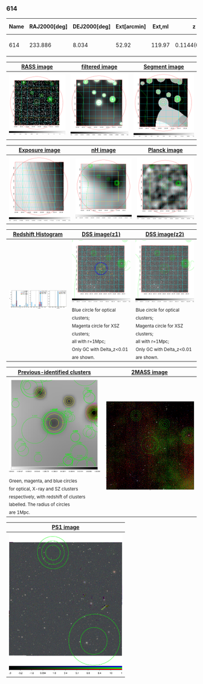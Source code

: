 <div STYLE="page-break-after: always;"></div>

### 614

|Name|RAJ2000[deg]|DEJ2000[deg] |Ext[arcmin]| Ext,ml | z | z_src| C|GC(XSZ,Delta_z<0.01)| GC(OPT,Delta_z<0.01)|GC| R_sig[arcmin] | R500[arcmin] | R500[Mpc]| CRsig[c/s] | CR500[c/s] |L500[1E44 erg/s]|F500[1E-12 erg/s/cm^2]| M500[1E14 Msun]|Tx[keV]|Cnt_sig|Beta|Rc[arcmin]|Comment|Alias|
|---|---|---|---|---|---|------|---|--------|---------|----------|---|---|---|---|---|---|---|---|---|---|---|---|---|---|
|614| 233.886| 8.034| 52.92| 119.97| 0.1144(0.006)| z1, z_opt| S| -| N, W| C, N, W| 27.662| 6.993| 0.871| 0.150(0.093)| 0.142(0.083)| 0.870(0.536)| 2.572(1.585)| 2.10(0.64)| 3.50(0.68)| 272.5| 0.545(-0.035+0.126)| 1.814(-0.770+1.283)| -| t699|

|[RASS image](../image/614/614_img.pdf)|[filtered image](../image/614/614_fil.pdf)|[Segment image](../image/614/614_seg.pdf)|
|-------------------|--------------------|-------------------|
| <img src="../image/614/614_img.png" width="300">  | <img src="../image/614/614_fil.png" width="300">   | <img src="../image/614/614_seg.png" width="300">  |

|[Exposure image](../image/614/614_mex.pdf)| [nH image](../image/614/614_nh.pdf)| [Planck image](../image/614/614_p.pdf)|
|-------------------|--------------------|-------------------|
|<img src="../image/614/614_mex.png" width="300">   | <img src="../image/614/614_nh.png" width="300">    | <img src="../image/614/614_p.png" width="300"> |

|[Redshift Histogram](../image/614/614_zg.pdf) | [DSS image(z1)](../image/614/614_dss_z1.pdf)      |  [DSS image(z2)](../image/614/614_dss_z2.pdf)    |
|-------------------|--------------------|-------------------|
|<img src="../image/614/614_zg.png" width="300"> |<img src="../image/614/614_dss_z1.png" width="300"> <sub><br>Blue circle for optical clusters; <br>Magenta circle for XSZ clusters; <br>all with r=1Mpc; <br>Only GC with Delta_z<0.01 are shown. </sub>| <img src="../image/614/614_dss_z2.png" width="300"><sub><br>Blue circle for optical clusters; <br>Magenta circle for XSZ clusters; <br>all with r=1Mpc; <br>Only GC with Delta_z<0.01 are shown. </sub> |

|[Previous-identified clusters](../image/614/614_gc.pdf) | [2MASS image](../image/614/614_2mass.pdf)      |
|-------------------|-------------------|
|<img src=../image/614/614_gc.png width="300"> <br><sub>Green, magenta, and blue circles <br>for optical, X-ray and SZ clusters <br>respectively, with redshift of clusters <br>labelled. The radius of circles <br>are 1Mpc.</sub>|<img src="../image/614/614_2mass.png" width="300">  |

|[PS1 image](../image/614/614_ps1.pdf)            |
|-------------------|
| <img src="../image/614/614_ps1.png" width="300">  |
